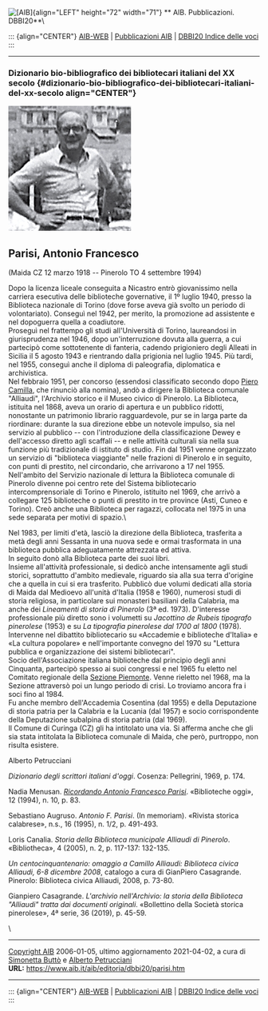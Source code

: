 ![\[AIB\]](/aib/wi/aibv72.gif){align="LEFT" height="72" width="71"}
** AIB. Pubblicazioni. DBBI20**\

::: {align="CENTER"}
[AIB-WEB](/) \| [Pubblicazioni AIB](/pubblicazioni/) \| [DBBI20 Indice
delle voci](dbbi20.htm)
:::

------------------------------------------------------------------------

### Dizionario bio-bibliografico dei bibliotecari italiani del XX secolo {#dizionario-bio-bibliografico-dei-bibliotecari-italiani-del-xx-secolo align="CENTER"}

![\[Ritratto\]](parisi.jpg)

## Parisi, Antonio Francesco

(Maida CZ 12 marzo 1918 -- Pinerolo TO 4 settembre 1994)

Dopo la licenza liceale conseguita a Nicastro entrò giovanissimo nella
carriera esecutiva delle biblioteche governative, il 1º luglio 1940,
presso la Biblioteca nazionale di Torino (dove forse aveva già svolto un
periodo di volontariato). Conseguì nel 1942, per merito, la promozione
ad assistente e nel dopoguerra quella a coadiutore.\
Proseguì nel frattempo gli studi all\'Università di Torino, laureandosi
in giurisprudenza nel 1946, dopo un\'interruzione dovuta alla guerra, a
cui partecipò come sottotenente di fanteria, cadendo prigioniero degli
Alleati in Sicilia il 5 agosto 1943 e rientrando dalla prigionia nel
luglio 1945. Più tardi, nel 1955, conseguì anche il diploma di
paleografia, diplomatica e archivistica.\
Nel febbraio 1951, per concorso (essendosi classificato secondo dopo
[Piero Camilla](camilla.htm), che rinunciò alla nomina), andò a dirigere
la Biblioteca comunale \"Alliaudi\", l\'Archivio storico e il Museo
civico di Pinerolo. La Biblioteca, istituita nel 1868, aveva un orario
di apertura e un pubblico ridotti, nonostante un patrimonio librario
ragguardevole, pur se in larga parte da riordinare: durante la sua
direzione ebbe un notevole impulso, sia nel servizio al pubblico -- con
l\'introduzione della classificazione Dewey e dell\'accesso diretto agli
scaffali -- e nelle attività culturali sia nella sua funzione più
tradizionale di istituto di studio. Fin dal 1951 venne organizzato un
servizio di \"biblioteca viaggiante\" nelle frazioni di Pinerolo e in
seguito, con punti di prestito, nel circondario, che arrivarono a 17 nel
1955. Nell\'ambito del Servizio nazionale di lettura la Biblioteca
comunale di Pinerolo divenne poi centro rete del Sistema bibliotecario
intercomprensoriale di Torino e Pinerolo, istituito nel 1969, che arrivò
a collegare 125 biblioteche o punti di prestito in tre province (Asti,
Cuneo e Torino). Creò anche una Biblioteca per ragazzi, collocata nel
1975 in una sede separata per motivi di spazio.\

Nel 1983, per limiti d\'età, lasciò la direzione della Biblioteca,
trasferita a metà degli anni Sessanta in una nuova sede e ormai
trasformata in una biblioteca pubblica adeguatamente attrezzata ed
attiva.\
In seguito donò alla Biblioteca parte dei suoi libri.\
Insieme all\'attività professionale, si dedicò anche intensamente agli
studi storici, soprattutto d\'ambito medievale, riguardo sia alla sua
terra d\'origine che a quella in cui si era trasferito. Pubblicò due
volumi dedicati alla storia di Maida dal Medioevo all\'unità d\'Italia
(1958 e 1960), numerosi studi di storia religiosa, in particolare sui
monasteri basiliani della Calabria, ma anche dei *Lineamenti di storia
di Pinerolo* (3ª ed. 1973). D\'interesse professionale più diretto sono
i volumetti su *Jacottino de Rubeis tipografo pinerolese* (1953) e su
*La tipografia pinerolese dal 1700 al 1800* (1978). Intervenne nel
dibattito bibliotecario su «Accademie e biblioteche d\'Italia» e «La
cultura popolare» e nell\'importante convegno del 1970 su \"Lettura
pubblica e organizzazione dei sistemi bibliotecari\".\
Socio dell\'Associazione italiana biblioteche dal principio degli anni
Cinquanta, partecipò spesso ai suoi congressi e nel 1965 fu eletto nel
Comitato regionale della [Sezione Piemonte](/aib/stor/sezioni/pmn.htm).
Venne rieletto nel 1968, ma la Sezione attraversò poi un lungo periodo
di crisi. Lo troviamo ancora fra i soci fino al 1984.\
Fu anche membro dell\'Accademia Cosentina (dal 1955) e della Deputazione
di storia patria per la Calabria e la Lucania (dal 1957) e socio
corrispondente della Deputazione subalpina di storia patria (dal 1969).\
Il Comune di Curinga (CZ) gli ha intitolato una via. Si afferma anche
che gli sia stata intitolata la Biblioteca comunale di Maida, che però,
purtroppo, non risulta esistere.

Alberto Petrucciani

*Dizionario degli scrittori italiani d\'oggi*. Cosenza: Pellegrini,
1969, p. 174.

Nadia Menusan. *[Ricordando Antonio Francesco
Parisi](http://www.bibliotecheoggi.it/1994/19941008301.PDF)*.
«Biblioteche oggi», 12 (1994), n. 10, p. 83.

Sebastiano Augruso. *Antonio F. Parisi*. (In memoriam). «Rivista storica
calabrese», n.s., 16 (1995), n. 1/2, p. 491-493.

Loris Canalia. *Storia della Biblioteca municipale Alliaudi di
Pinerolo*. «Bibliotheca», 4 (2005), n. 2, p. 117-137: 132-135.

*Un centocinquantenario: omaggio a Camillo Alliaudi: Biblioteca civica
Alliaudi, 6-8 dicembre 2008*, catalogo a cura di GianPiero Casagrande.
Pinerolo: Biblioteca civica Alliaudi, 2008, p. 73-80.

Gianpiero Casagrande. *L\'archivio nell\'Archivio: la storia della
Biblioteca \"Alliaudi\" tratta dai documenti originali*. «Bollettino
della Società storica pinerolese», 4ª serie, 36 (2019), p. 45-59.

\

------------------------------------------------------------------------

[Copyright AIB](/su-questo-sito/dichiarazione-di-copyright-aib-web/)
2006-01-05, ultimo aggiornamento 2021-04-02, a cura di [Simonetta
Buttò](/aib/redazione3.htm) e [Alberto
Petrucciani](/su-questo-sito/redazione-aib-web/)\
**URL:** https://www.aib.it/aib/editoria/dbbi20/parisi.htm

------------------------------------------------------------------------

::: {align="CENTER"}
[AIB-WEB](/) \| [Pubblicazioni AIB](/pubblicazioni/) \| [DBBI20 Indice
delle voci](dbbi20.htm)
:::
